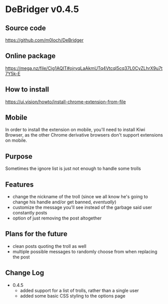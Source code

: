# DeBridger v0.4.5

## Source code
https://github.com/m0loch/DeBridger

## Online package
https://mega.nz/file/Cig1AQIT#ojryqLaAkmUTq4Vtcql5cq37L0CyZLhrX9u7t7Y5k-E

## How to install
https://ui.vision/howto/install-chrome-extension-from-file

## Mobile
In order to install the extension on mobile, you'll need to install Kiwi Browser, as the other Chrome derivative browsers don't support extensions on mobile.

## Purpose
Sometimes the ignore list is just not enough to handle some trolls

## Features
- change the nickname of the troll (since we all know he's going to change his handle and/or get banned, _eventually_)
- customize the message you'll see instead of the garbage said user constantly posts
- option of just removing the post altogether

## Plans for the future
- clean posts quoting the troll as well
- multiple possible messages to randomly choose from when replacing the post

## Change Log
- 0.4.5
  * added support for a list of trolls, rather than a single user
  * added some basic CSS styling to the options page